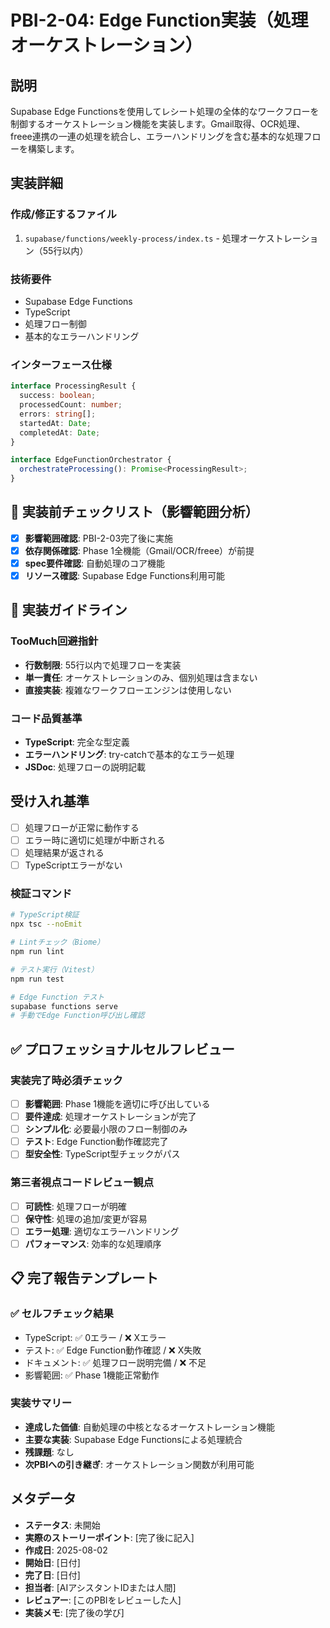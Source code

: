# PBI-2-04: Edge Function実装（処理オーケストレーション）

## 説明

Supabase Edge Functionsを使用してレシート処理の全体的なワークフローを制御するオーケストレーション機能を実装します。Gmail取得、OCR処理、freee連携の一連の処理を統合し、エラーハンドリングを含む基本的な処理フローを構築します。

## 実装詳細

### 作成/修正するファイル

1. `supabase/functions/weekly-process/index.ts` - 処理オーケストレーション（55行以内）

### 技術要件

- Supabase Edge Functions
- TypeScript
- 処理フロー制御
- 基本的なエラーハンドリング

### インターフェース仕様

```typescript
interface ProcessingResult {
  success: boolean;
  processedCount: number;
  errors: string[];
  startedAt: Date;
  completedAt: Date;
}

interface EdgeFunctionOrchestrator {
  orchestrateProcessing(): Promise<ProcessingResult>;
}
```

## 🎯 実装前チェックリスト（影響範囲分析）

- [x] **影響範囲確認**: PBI-2-03完了後に実施
- [x] **依存関係確認**: Phase 1全機能（Gmail/OCR/freee）が前提
- [x] **spec要件確認**: 自動処理のコア機能
- [x] **リソース確認**: Supabase Edge Functions利用可能

## 🔧 実装ガイドライン

### TooMuch回避指針
- **行数制限**: 55行以内で処理フローを実装
- **単一責任**: オーケストレーションのみ、個別処理は含まない
- **直接実装**: 複雑なワークフローエンジンは使用しない

### コード品質基準
- **TypeScript**: 完全な型定義
- **エラーハンドリング**: try-catchで基本的なエラー処理
- **JSDoc**: 処理フローの説明記載

## 受け入れ基準

- [ ] 処理フローが正常に動作する
- [ ] エラー時に適切に処理が中断される
- [ ] 処理結果が返される
- [ ] TypeScriptエラーがない

### 検証コマンド

```bash
# TypeScript検証
npx tsc --noEmit

# Lintチェック（Biome）
npm run lint

# テスト実行（Vitest）
npm run test

# Edge Function テスト
supabase functions serve
# 手動でEdge Function呼び出し確認
```

## ✅ プロフェッショナルセルフレビュー

### 実装完了時必須チェック
- [ ] **影響範囲**: Phase 1機能を適切に呼び出している
- [ ] **要件達成**: 処理オーケストレーションが完了
- [ ] **シンプル化**: 必要最小限のフロー制御のみ
- [ ] **テスト**: Edge Function動作確認完了
- [ ] **型安全性**: TypeScript型チェックがパス

### 第三者視点コードレビュー観点
- [ ] **可読性**: 処理フローが明確
- [ ] **保守性**: 処理の追加/変更が容易
- [ ] **エラー処理**: 適切なエラーハンドリング
- [ ] **パフォーマンス**: 効率的な処理順序

## 📋 完了報告テンプレート

### ✅ セルフチェック結果
- TypeScript: ✅ 0エラー / ❌ Xエラー
- テスト: ✅ Edge Function動作確認 / ❌ X失敗  
- ドキュメント: ✅ 処理フロー説明完備 / ❌ 不足
- 影響範囲: ✅ Phase 1機能正常動作

### 実装サマリー
- **達成した価値**: 自動処理の中核となるオーケストレーション機能
- **主要な実装**: Supabase Edge Functionsによる処理統合
- **残課題**: なし
- **次PBIへの引き継ぎ**: オーケストレーション関数が利用可能

## メタデータ

- **ステータス**: 未開始
- **実際のストーリーポイント**: [完了後に記入]
- **作成日**: 2025-08-02
- **開始日**: [日付]
- **完了日**: [日付]
- **担当者**: [AIアシスタントIDまたは人間]
- **レビュアー**: [このPBIをレビューした人]
- **実装メモ**: [完了後の学び]